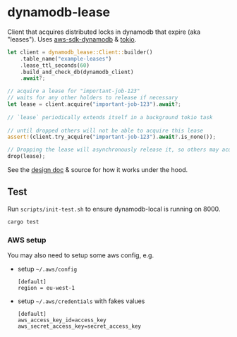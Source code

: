 # dynamodb-lease
Client that acquires distributed locks in dynamodb that expire (aka "leases").
Uses [aws-sdk-dynamodb](https://github.com/awslabs/aws-sdk-rust/tree/main/sdk/dynamodb)
& [tokio](https://github.com/tokio-rs/tokio).

```rust
let client = dynamodb_lease::Client::builder()
    .table_name("example-leases")
    .lease_ttl_seconds(60)
    .build_and_check_db(dynamodb_client)
    .await?;

// acquire a lease for "important-job-123"
// waits for any other holders to release if necessary
let lease = client.acquire("important-job-123").await?;
 
// `lease` periodically extends itself in a background tokio task
 
// until dropped others will not be able to acquire this lease
assert!(client.try_acquire("important-job-123").await?.is_none());

// Dropping the lease will asynchronously release it, so others may acquire it
drop(lease);
```

See the [design doc](./DESIGN.md) & source for how it works under the hood.

## Test
Run `scripts/init-test.sh` to ensure dynamodb-local is running on 8000.

```sh
cargo test
```

### AWS setup
You may also need to setup some aws config, e.g.
- setup `~/.aws/config` 
    ```
    [default]
    region = eu-west-1
    ```
- setup `~/.aws/credentials` with fakes values
    ```
    [default]
    aws_access_key_id=access_key
    aws_secret_access_key=secret_access_key
    ```

